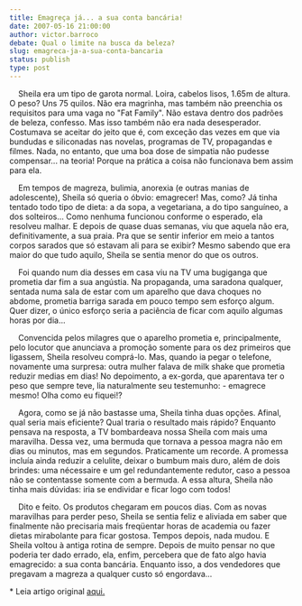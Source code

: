 ```yaml
---
title: Emagreça já... a sua conta bancária!
date: 2007-05-16 21:00:00
author: victor.barroco
debate: Qual o limite na busca da beleza?
slug: emagreca-ja-a-sua-conta-bancaria
status: publish 
type: post
---
```


    Sheila era um tipo de garota normal. Loira, cabelos lisos, 1.65m de altura. O peso? Uns 75 quilos. Não era magrinha, mas também não preenchia os requisitos para uma vaga no "Fat Family". Não estava dentro dos padrões de beleza, confesso. Mas isso também não era nada desesperador. Costumava se aceitar do jeito que é, com exceção das vezes em que via bundudas e siliconadas nas novelas, programas de TV, propagandas e filmes. Nada, no entanto, que uma boa dose de simpatia não pudesse compensar... na teoria! Porque na prática a coisa não funcionava bem assim para ela.    
  
    Em tempos de magreza, bulimia, anorexia (e outras manias de adolescente), Sheila só queria o óbvio: emagrecer! Mas, como? Já tinha tentado todo tipo de dieta: a da sopa, a vegetariana, a do tipo sanguíneo, a dos solteiros... Como nenhuma funcionou conforme o esperado, ela resolveu malhar. E depois de quase duas semanas, viu que aquela não era, definitivamente, a sua praia. Pra que se sentir inferior em meio a tantos corpos sarados que só estavam ali para se exibir? Mesmo sabendo que era maior do que tudo aquilo, Sheila se sentia menor do que os outros.    
  
    Foi quando num dia desses em casa viu na TV uma bugiganga que prometia dar fim a sua angústia. Na propaganda, uma saradona qualquer, sentada numa sala de estar com um aparelho que dava choques no abdome, prometia barriga sarada em pouco tempo sem esforço algum. Quer dizer, o único esforço seria a paciência de ficar com aquilo algumas horas por dia...    
  
    Convencida pelos milagres que o aparelho prometia e, principalmente, pelo locutor que anunciava a promoção somente para os dez primeiros que ligassem, Sheila resolveu comprá-lo. Mas, quando ia pegar o telefone, novamente uma surpresa: outra mulher falava de milk shake que prometia reduzir medias em dias! No depoimento, a ex-gorda, que aparentava ter o peso que sempre teve, lia naturalmente seu testemunho: - emagrece mesmo! Olha como eu fiquei!?    
  
    Agora, como se já não bastasse uma, Sheila tinha duas opções. Afinal, qual seria mais eficiente? Qual traria o resultado mais rápido? Enquanto pensava na resposta, a TV bombardeava nossa Sheila com mais uma maravilha. Dessa vez, uma bermuda que tornava a pessoa magra não em dias ou minutos, mas em segundos. Praticamente um recorde. A promessa incluía ainda reduzir a celulite, deixar o bumbum mais duro, além de dois brindes: uma nécessaire e um gel redundantemente redutor, caso a pessoa não se contentasse somente com a bermuda. A essa altura, Sheila não tinha mais dúvidas: iria se endividar e ficar logo com todos!    
  
    Dito e feito. Os produtos chegaram em poucos dias. Com as novas maravilhas para perder peso, Sheila se sentia feliz e aliviada em saber que finalmente não precisaria mais freqüentar horas de academia ou fazer dietas mirabolante para ficar gostosa. Tempos depois, nada mudou. E Sheila voltou à antiga rotina de sempre. Depois de muito pensar no que poderia ter dado errado, ela, enfim, percebera que de fato algo havia emagrecido: a sua conta bancária. Enquanto isso, a dos vendedores que pregavam a magreza a qualquer custo só engordava...  
  
\* Leia artigo original [aqui.](http://rotinazero.blogspot.com/2007/05/emagrea-j-sua-conta-bancria.html)  
  

